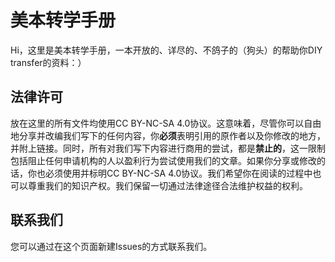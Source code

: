 # 美本转学手册

Hi，这里是美本转学手册，一本开放的、详尽的、不鸽子的（狗头）的帮助你DIY transfer的资料：）

## 法律许可

放在这里的所有文件均使用CC BY-NC-SA 4.0协议。这意味着，尽管你可以自由地分享并改编我们写下的任何内容，你**必须**表明引用的原作者以及你修改的地方，并附上链接。同时，所有对我们写下内容进行商用的尝试，都是**禁止的**，这一限制包括阻止任何申请机构的人以盈利行为尝试使用我们的文章。如果你分享或修改的话，你也必须使用并标明CC BY-NC-SA 4.0协议。我们希望你在阅读的过程中也可以尊重我们的知识产权。我们保留一切通过法律途径合法维护权益的权利。

## 联系我们

您可以通过在这个页面新建Issues的方式联系我们。
